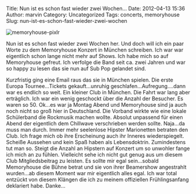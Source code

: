 Title: Nun ist es schon fast wieder zwei Wochen...
Date: 2012-04-13 15:36
Author: marvin
Category: Uncategorized
Tags: concerts, memoryhouse
Slug: nun-ist-es-schon-fast-wieder-zwei-wochen

![memoryhouse-pixlr]({static}/images/memoryhouse-pixlr.jpg)

Nun ist es schon fast wieder zwei Wochen her. Und doch will ich ein paar
Worte zu dem Memoryhouse Konzert in München schreiben. Ich war war
eigentlich schon lange nicht mehr auf Shows. Ich habe mich so auf
Memoryhouse gefreut. Ich verfolge die Band seit ca. zwei Jahren und war
so happy zu lesen das sie nun auf Sub Pop gelandet sind.

Kurzfristig ging eine Email raus das sie in München spielen. Die erste
Europa Tournee...Tickets gekauft...unruhig
geschlafen...Aufregung....dann war es endlich so weit. Ein kleiner Club
in München. Die Fahrt war lang aber erträglich. Ich war ein wenig
geschockt über die Anzahl der Besucher. Es waren so 50. Ok...es war ja
Montag Abend und Memoryhouse sind ja auch noch nicht so groß hier in
Deutschland. Die Vorband wirkte wie eine lokale Schülerband die
Rockmusik machen wollte. Absolut unpassend für einen Abend der
eigentlich dem Chillwave verschrieben werden sollte. Naja...da muss man
durch. Immer mehr seelenlose Hipster Marionetten betraten den Club. Ich
frage mich ob ihre Erscheinung auch ihr Inneres wiederspiegelt. Scheiße
Aussehen und kein Spaß haben als Lebensdoktrin. Zumindestens tut man so.
Steigt die Anzahl an Hipstern auf Konzert um so unwohler fange ich mich
an zu fühlen. Vielleicht sehe ich nicht gut genug aus um diesem Club
Mitgliedsbeitrag zu leisten. Es sollte mir egal sein...sobald
Memoryhouse die Bühne betrat und sie von ihrer Beamershow angestrahlt
wurden...ab diesem Moment war mir eigentlich alles egal. Ich war total
entzückt von diesem Klängen die ich zu meinem offiziellen
Frühlingsanfang deklariert habe. Danke...

